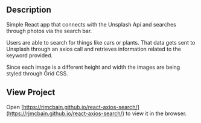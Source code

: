 ## Description
Simple React app that connects with the Unsplash Api and searches through photos via the search bar.

Users are able to search for things like cars or plants. That data gets sent to Unsplash through an axios call and retrieves information related to the keyword provided.

Since each image is a different height and width the images are being styled through Grid CSS.

## View Project

Open [https://rjmcbain.github.io/react-axios-search/](https://rjmcbain.github.io/react-axios-search/) to view it in the browser.
